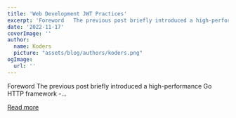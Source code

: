 ```yaml
---
title: 'Web Development JWT Practices'
excerpt: 'Foreword   The previous post briefly introduced a high-performance Go HTTP framework -...'
date: '2022-11-17'
coverImage: ''
author:
  name: Koders
  picture: "assets/blog/authors/koders.png"
ogImage:
  url: ''
---
```


Foreword   The previous post briefly introduced a high-performance Go HTTP framework -...

[Read more](https://dev.to/baize1998/web-development-jwt-practices-59cn)
